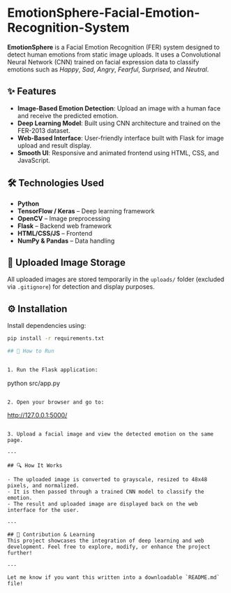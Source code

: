 # EmotionSphere-Facial-Emotion-Recognition-System
**EmotionSphere** is a Facial Emotion Recognition (FER) system designed to detect human emotions from static image uploads. It uses a Convolutional Neural Network (CNN) trained on facial expression data to classify emotions such as *Happy*, *Sad*, *Angry*, *Fearful*, *Surprised*, and *Neutral*.

## ✨ Features
- **Image-Based Emotion Detection**: Upload an image with a human face and receive the predicted emotion.
- **Deep Learning Model**: Built using CNN architecture and trained on the FER-2013 dataset.
- **Web-Based Interface**: User-friendly interface built with Flask for image upload and result display.
- **Smooth UI**: Responsive and animated frontend using HTML, CSS, and JavaScript.

## 🛠️ Technologies Used
- **Python**
- **TensorFlow / Keras** – Deep learning framework
- **OpenCV** – Image preprocessing
- **Flask** – Backend web framework
- **HTML/CSS/JS** – Frontend
- **NumPy & Pandas** – Data handling

## 📂 Uploaded Image Storage
All uploaded images are stored temporarily in the `uploads/` folder (excluded via `.gitignore`) for detection and display purposes.

## ⚙️ Installation

Install dependencies using:
```bash
pip install -r requirements.txt

## 🚀 How to Run


1. Run the Flask application:
   ```
   python src/app.py
   ```

2. Open your browser and go to:
   ```
   http://127.0.0.1:5000/
   ```

3. Upload a facial image and view the detected emotion on the same page.

---

## 🔍 How It Works

- The uploaded image is converted to grayscale, resized to 48x48 pixels, and normalized.
- It is then passed through a trained CNN model to classify the emotion.
- The result and uploaded image are displayed back on the web interface for the user.

---

## 🙌 Contribution & Learning
This project showcases the integration of deep learning and web development. Feel free to explore, modify, or enhance the project further!

---

Let me know if you want this written into a downloadable `README.md` file!
